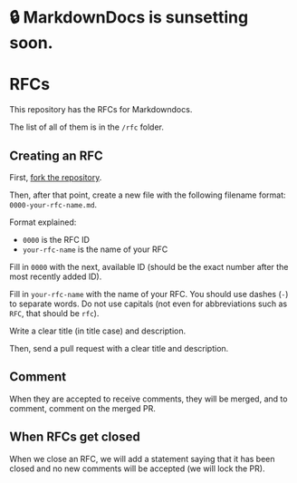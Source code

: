# :lock: MarkdownDocs is sunsetting soon.
# RFCs
This repository has the RFCs for Markdowndocs.

The list of all of them is in the `/rfc` folder.

## Creating an RFC
First, [fork the repository](https://github.com/markdowndocs/rfcs/fork).

Then, after that point, create a new file with the following filename format: `0000-your-rfc-name.md`.

Format explained:

- `0000` is the RFC ID
- `your-rfc-name` is the name of your RFC

Fill in `0000` with the next, available ID (should be the exact number after the most recently added ID).

Fill in `your-rfc-name` with the name of your RFC. You should use dashes (`-`) to separate words. Do not use capitals (not even for abbreviations such as `RFC`, that should be `rfc`).

Write a clear title (in title case) and description.

Then, send a pull request with a clear title and description.

## Comment
When they are accepted to receive comments, they will be merged, and to comment, comment on the merged PR.

## When RFCs get closed
When we close an RFC, we will add a statement saying that it has been closed and no new comments will be accepted (we will lock the PR).
